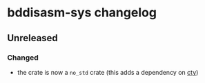# bddisasm-sys changelog

## Unreleased

### Changed

- the crate is now a `no_std` crate (this adds a dependency on [cty](https://crates.io/crates/cty))

